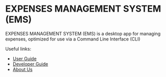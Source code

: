 # EXPENSES MANAGEMENT SYSTEM (EMS)

EXPENSES MANAGEMENT SYSTEM (EMS) is a desktop app for managing expenses, optimized for use via a Command Line
Interface (CLI)

Useful links:
* [User Guide](UserGuide.md)
* [Developer Guide](DeveloperGuide.md)
* [About Us](AboutUs.md)
